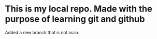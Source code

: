# This is my local repo. Made with the purpose of learning git and github

Added a new branch that is not main.
